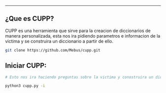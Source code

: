 
---
## ¿Que es CUPP?
CUPP es una herramienta que sirve para la creacion de diccionarios de manera personalizada, esta nos ira pidiendo parametros e informacion de la victima y se construira un diccionario a partir de ello.  

```bash
git clone https://github.com/Mebus/cupp.git
```

## Iniciar CUPP: 

```bash
# Esto nos ira haciendo preguntas sobre la victima y conostruira un diccionario personalizado

python3 cupp.py -i
```


